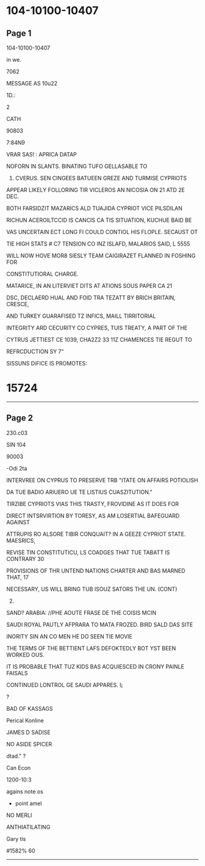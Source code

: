 # 104-10100-10407

## Page 1

104-10100-10407

in we.

7062

MESSAGE AS 10u22

1D.:

2

CATH

90803

7:84N9

VRAR SAS! : APRICA DATAP

NOFORN IN SLANTS. BINATING TUFO GELLASABLE TO

1. CVERUS. SEN CINGEES BATUEEN GREZE AND TURMISE CYPRIOTS

APPEAR LIKELY FOLLORING TIR VICLEROS AN NICOSIA ON 21 ATD 2E DEC.

BOTH FARSIDZIT MAZARICS ALD TUAJIDA CYPRIOT VICE PILSDILAN

RICHUN ACEROILTCCID IS CANCIS CA TIS SITUATION, KUCHUE BAID BE

VAS UNCERTAIN ECT LONG FI COULD CONTIOL HIS FLOPLE. SECAUST OT

TIE HIGH STATS # C7 TENSION CO INZ ISLAFD, MALARIOS SAID, L 5555

WILL NOW HOVE MOR8 SIESLY TEAM CAIGIRAZET FLANNED IN FOSHING FOR

CONSTITUTIORAL CHARGE.

MATARICE, IN AN LITERVIET DITS AT ATIONS SOUS PAPER CA 21

DSC, DECLAERD HUAL AND FOID TRA TEZATT BY BRICH BRITAIN, CRESCE,

AND TURKEY GUARAFISED TZ INFICS, MAILL TIRRITORIAL

INTEGRITY ARD CECURITY CO CYPRES, TUIS TREATY, A PART OF THE

CYTRUS JETTIEST CE 1039, CHA2Z2 33 11Z CHAMENCES TIE REGUT TO

REFRCDUCTION SY 7"

SISSUNS DiFICE IS PROMOTES:

# 15724

---

## Page 2

230.c03

SIN 104

90003

-Odi 2ta

INTERVREE ON CYPRUS TO PRESERVE TRB "ITATE ON AFFAIRS POTIOLISH

DA TUE BADIO ARIUERO UE TE LISTIUS CUASZITUTION."

TIRZIBE CYPRIOTS VIAS THIS TRASTY, FROVIDINE AS IT DOES FOR

DIRECT INTSRVIRTION BY TORESY, AS AM LOSERTIAL BAFEGUARD AGAINST

ATTRUPIS RO ALSORE TIBIR CONQUAIT? IN A GEEZE CYPRIOT STATE. MAESRICS,

REVISE TIN CONSTITUTICU, LS COADGES THAT TUE TABATT IS CONTRARY 30

PROVISIONS OF THR UNTEND NATIONS CHARTER AND BAS MARNED THAT, 17

NECESSARY, US WILL BRING TUB ISOUZ SATORS THE UN. (CONT)

2.

SAND? ARABIA: //PHE AOUTE FRASE DE THE COISIS MCIN

SAUDI ROYAL PAUTLY AFPRARA TO MATA FROZED. BIRD SALD DAS SITE

INORITY SIN AN CO MEN HE DO SEEN TIE MOVIE

THE TERMS OF THE BETTIENT LAFS DEFOKTEDLY BOT YST BEEN WORKED OUS.

IT IS PROBABLE THAT TUZ KIDS BAS ACQUIESCED IN CRONY PAINLE FAISALS

CONTINUED LONTROL GE SAUDI APPARES. I¡

?

BAD OF KASSAGS

Perical Konline

JAMES D SADISE

NO ASIDE SPICER

dtad." ?

Can Econ

1200-10:3

agains note os

* point amel

NO MERLI

ANTHIATILATING

Gary tis

#1582% 60

---

